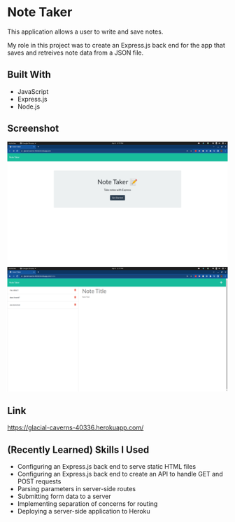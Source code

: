 # Note Taker

This application allows a user to write and save notes. 

My role in this project was to create an Express.js back end for the app that saves and retreives note data from a JSON file.

## Built With
* JavaScript
* Express.js
* Node.js

## Screenshot
![screenshot 1 of notetaker app](public/assets/images/notetaker-1.png)
![screenshot 2 of notetaker app](public/assets/images/notetaker-2.png)

## Link
https://glacial-caverns-40336.herokuapp.com/

## (Recently Learned) Skills I Used
* Configuring an Express.js back end to serve static HTML files
* Configuring an Express.js back end to create an API to handle GET and POST requests
* Parsing parameters in server-side routes
* Submitting form data to a server
* Implementing separation of concerns for routing
* Deploying a server-side application to Heroku
